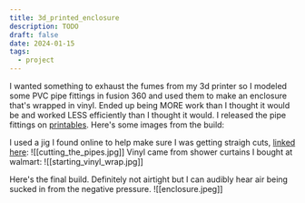 ```yaml
---
title: 3d_printed_enclosure
description: TODO
draft: false
date: 2024-01-15
tags:
  - project
---
```

I wanted something to exhaust the fumes from my 3d printer so I modeled some PVC pipe fittings in fusion 360 and used them to make an enclosure that's wrapped in vinyl. Ended up being MORE work than I thought it would be and worked LESS efficiently than I thought it would. I released the pipe fittings on [printables](https://www.printables.com/model/791506-34-pvc-pipe-fittings). Here's some images from the build:

I used a jig I found online to help make sure I was getting straigh cuts, [linked here](https://www.printables.com/model/284812-pipe-cutting-jig-32mm-pvc):
![[cutting_the_pipes.jpg]]
Vinyl came from shower curtains I bought at walmart:
![[starting_vinyl_wrap.jpg]]

Here's the final build. Definitely not airtight but I can audibly hear air being sucked in from the negative pressure.
![[enclosure.jpeg]]
